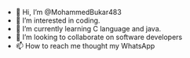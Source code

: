 - 👋 Hi, I’m @MohammedBukar483
- 👀 I’m interested in coding.
- 🌱 I’m currently learning C language and java.
- 💞️ I’m looking to collaborate on software developers
- 📫 How to reach me thought my WhatsApp

<!---
MohammedBukar483/MohammedBukar483 is a ✨ special ✨ repository because its `README.md` (this file) appears on your GitHub profile.
You can click the Preview link to take a look at your changes.
--->
